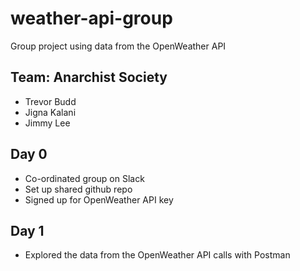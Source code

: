 # weather-api-group
Group project using data from the OpenWeather API

## Team: Anarchist Society
* Trevor Budd
* Jigna Kalani
* Jimmy Lee

## Day 0
* Co-ordinated group on Slack
* Set up shared github repo
* Signed up for OpenWeather API key

## Day 1
* Explored the data from the OpenWeather API calls with Postman
